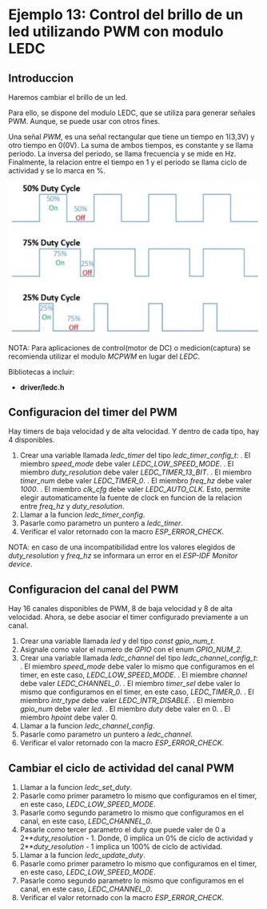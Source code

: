 # Ejemplo 13: Control del brillo de un led utilizando PWM con modulo LEDC

## Introduccion

Haremos cambiar el brillo de un led.

Para ello, se dispone del modulo LEDC, que se utiliza para generar señales PWM. Aunque, se puede usar con otros fines.

Una señal _PWM_, es una señal rectangular que tiene un tiempo en 1(3,3V) y otro tiempo en 0(0V). La suma de ambos tiempos, es constante y se llama periodo. La inversa del periodo, se llama frecuencia y se mide en Hz. Finalmente, la relacion entre el tiempo en 1 y el periodo se llama ciclo de actividad y se lo marca en %.

![Señal PWM](/ej14-pwm-led/pwm.png "Señal PWM")

NOTA: Para aplicaciones de control(motor de DC) o medicion(captura) se recomienda utilizar el modulo _MCPWM_ en lugar del _LEDC_.

Bibliotecas a incluir:

- **driver/ledc.h**

## Configuracion del timer del PWM

Hay timers de baja velocidad y de alta velocidad. Y dentro de cada tipo, hay 4 disponibles.

1. Crear una variable llamada _ledc_timer_ del tipo _ledc_timer_config_t_:
   . El miembro _speed_mode_ debe valer _LEDC_LOW_SPEED_MODE_.
   . El miembro _duty_resolution_ debe valer _LEDC_TIMER_13_BIT_.
   . El miembro _timer_num_ debe valer _LEDC_TIMER_0_.
   . El miembro _freq_hz_ debe valer _1000_.
   . El miembro _clk_cfg_ debe valer _LEDC_AUTO_CLK_. Esto, permite elegir automaticamente la fuente de clock en funcion de la relacion entre _freq_hz_ y _duty_resolution_.
2. Llamar a la funcion _ledc_timer_config_.
3. Pasarle como parametro un puntero a _ledc_timer_.
4. Verificar el valor retornado con la macro _ESP_ERROR_CHECK_.

NOTA: en caso de una incompatibilidad entre los valores elegidos de _duty_resolution_ y _freq_hz_ se informara un error en el _ESP-IDF Monitor device_.

## Configuracion del canal del PWM

Hay 16 canales disponibles de PWM, 8 de baja velocidad y 8 de alta velocidad. Ahora, se debe asociar el timer configurado previamente a un canal.

1. Crear una variable llamada _led_ y del tipo _const gpio_num_t_.
2. Asignale como valor el numero de _GPIO_ con el enum _GPIO_NUM_2_.
3. Crear una variable llamada _ledc_channel_ del tipo _ledc_channel_config_t_:
   . El miembro _speed_mode_ debe valer lo mismo que configuramos en el timer, en este caso, _LEDC_LOW_SPEED_MODE_.
   . El miembre _channel_ debe valer _LEDC_CHANNEL_0_.
   . El miembro _timer_sel_ debe valer lo mismo que configuramos en el timer, en este caso, _LEDC_TIMER_0_.
   . El miembro _intr_type_ debe valer _LEDC_INTR_DISABLE_.
   . El miembro _gpio_num_ debe valer _led_.
   . El miembro _duty_ debe valer en 0.
   . El miembro _hpoint_ debe valer 0.
4. Llamar a la funcion _ledc_channel_config_.
5. Pasarle como parametro un puntero a _ledc_channel_.
6. Verificar el valor retornado con la macro _ESP_ERROR_CHECK_.

## Cambiar el ciclo de actividad del canal PWM

1. Llamar a la funcion _ledc_set_duty_.
2. Pasarle como primer parametro lo mismo que configuramos en el timer, en este caso, _LEDC_LOW_SPEED_MODE_.
3. Pasarle como segundo parametro lo mismo que configuramos en el canal, en este caso, _LEDC_CHANNEL_0_.
4. Pasarle como tercer parametro el duty que puede valer de 0 a 2\*\*_duty_resolution_ - 1. Donde, 0 implica un 0% de ciclo de actividad y 2\*\*_duty_resolution_ - 1 implica un 100% de ciclo de actividad.
5. Llamar a la funcion _ledc_update_duty_.
6. Pasarle como primer parametro lo mismo que configuramos en el timer, en este caso, _LEDC_LOW_SPEED_MODE_.
7. Pasarle como segundo parametro lo mismo que configuramos en el canal, en este caso, _LEDC_CHANNEL_0_.
8. Verificar el valor retornado con la macro _ESP_ERROR_CHECK_.
